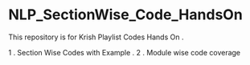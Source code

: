 # NLP_SectionWise_Code_HandsOn

This repository is for Krish Playlist Codes Hands On .

1 . Section Wise Codes with Example .
2 . Module wise code coverage
